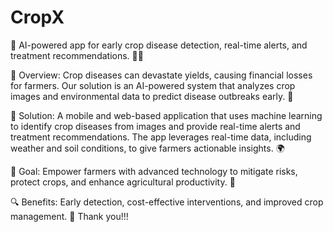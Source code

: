# CropX
🌾 AI-powered app for early crop disease detection, real-time alerts, and treatment recommendations. 📱🌿

🚜 Overview: Crop diseases can devastate yields, causing financial losses for farmers. Our solution is an AI-powered system that analyzes crop images and environmental data to predict disease outbreaks early. 🌿

📱 Solution: A mobile and web-based application that uses machine learning to identify crop diseases from images and provide real-time alerts and treatment recommendations. The app leverages real-time data, including weather and soil conditions, to give farmers actionable insights. 🌍

🎯 Goal: Empower farmers with advanced technology to mitigate risks, protect crops, and enhance agricultural productivity. 🌱

🔍 Benefits: Early detection, cost-effective interventions, and improved crop management. 🚀
Thank you!!!